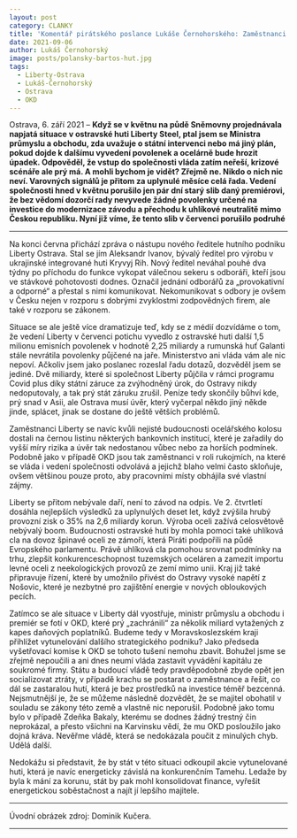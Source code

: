 ```yaml
---
layout: post
category: CLANKY
title: 'Komentář pirátského poslance Lukáše Černohorského: Zaměstnanci ostravské huti jako rukojmí, z LIBERTY zmizely další povolenky za miliardy a vláda mlčí '
date: 2021-09-06
author: Lukáš Černohorský
image: posts/polansky-bartos-hut.jpg
tags:
  - Liberty-Ostrava
  - Lukáš-Černohorský
  - Ostrava
  - OKD
---
```


Ostrava, 6. září 2021 – **Když se v květnu na půdě Sněmovny projednávala napjatá situace v ostravské huti Liberty Steel, ptal jsem se Ministra průmyslu a obchodu, zda uvažuje o státní intervenci nebo má jiný plán, pokud dojde k dalšímu vyvedení povolenek a ocelárně bude hrozit úpadek. Odpověděl, že vstup do společnosti vláda zatím neřeší, krizové scénáře ale prý má. A mohli bychom je vidět? Zřejmě ne. Nikdo o nich nic neví.  Varovných signálů je přitom za uplynulé měsíce celá řada. Vedení společnosti hned v květnu porušilo jen pár dní starý slib daný premiérovi, že bez vědomí dozorčí rady nevyvede žádné povolenky určené na investice do modernizace závodu a přechodu k uhlíkové neutralitě mimo Českou republiku. Nyní již víme, že tento slib v červenci porušilo podruhé**

<hr />

Na konci června přichází zpráva o nástupu nového ředitele hutního podniku Liberty Ostrava. Stal se jím Aleksandr Ivanov, bývalý ředitel pro výrobu v ukrajinské integrované huti Kryvyj Rih. Nový ředitel neváhal pouhé dva týdny po příchodu do funkce vykopat válečnou sekeru s odboráři, kteří jsou ve stávkové pohotovosti dodnes. Označil jednání odborářů za „provokativní a odporné“ a přestal s nimi komunikovat. Nekomunikovat s odbory je ovšem v Česku nejen v rozporu s dobrými zvyklostmi zodpovědných firem, ale také v rozporu se zákonem. 

Situace se ale ještě více dramatizuje teď, kdy se z médií dozvídáme o tom, že vedení Liberty v červenci potichu vyvedlo z ostravské huti další 1,5 milionu emisních povolenek v hodnotě 2,25 miliardy a rumunská huť Galanti stále nevrátila povolenky půjčené na jaře. Ministerstvo ani vláda vám ale nic nepoví. Ačkoliv jsem jako poslanec rozeslal řadu dotazů, dozvěděl jsem se jediné. Dvě miliardy, které si společnost Liberty půjčila v rámci programu Covid plus díky státní záruce za zvýhodněný úrok, do Ostravy nikdy nedoputovaly, a tak prý stát záruku zrušil. Peníze tedy skončily bůhví kde, prý snad v Asii, ale Ostrava musí úvěr, který vyčerpal někdo jiný někde jinde, splácet, jinak se dostane do ještě větších problémů.

Zaměstnanci Liberty se navíc kvůli nejisté budoucnosti ocelářského kolosu dostali na černou listinu některých bankovních institucí, které je zařadily do vyšší míry rizika a úvěr tak nedostanou vůbec nebo za horších podmínek. Podobně jako v případě OKD jsou tak zaměstnanci v roli rukojmích, na které se vláda i vedení společnosti odvolává a jejichž blaho velmi často skloňuje, ovšem většinou pouze proto, aby pracovními místy obhájila své vlastní zájmy.

Liberty se přitom nebývale daří, není to závod na odpis. Ve 2. čtvrtletí dosáhla nejlepších výsledků za uplynulých deset let, když zvýšila hrubý provozní zisk o 35% na 2,6 miliardy korun. Výroba oceli zažívá celosvětově nebývalý boom. Budoucnosti ostravské huti by mohla pomoci také uhlíková cla na dovoz špinavé oceli ze zámoří, která Piráti podpořili na půdě Evropského parlamentu. Právě uhlíková cla pomohou srovnat podmínky na trhu, zlepšit konkurenceschopnost tuzemských oceláren a zamezit importu levné oceli z neekologických provozů ze zemí mimo unii. Kraj již také připravuje řízení, které by umožnilo přivést do Ostravy vysoké napětí z Nošovic, které je nezbytné pro zajištění energie v nových obloukových pecích.

Zatímco se ale situace v Liberty dál vyostřuje, ministr průmyslu a obchodu i premiér se fotí v OKD, které prý „zachránili“ za několik miliard vytažených z kapes daňových poplatníků. Budeme tedy v Moravskoslezském kraji přihlížet vytunelování dalšího strategického podniku? Jako předseda vyšetřovací komise k OKD se tohoto tušení nemohu zbavit. Bohužel jsme se zřejmě nepoučili a ani dnes neumí vláda zastavit vyvádění kapitálu ze soukromé firmy. Státu a budoucí vládě tedy pravděpodobně zbyde opět jen socializovat ztráty, v případě krachu se postarat o zaměstnance a řešit, co dál se zastaralou hutí, která je bez prostředků na investice téměř bezcenná. Nejsmutnější je, že se můžeme následně dozvědět, že se majitel obohatil v souladu se zákony této země a vlastně nic neporušil. Podobně jako tomu bylo v případě Zdeňka Bakaly, kterému se dodnes žádný trestný čin neprokázal, a přesto všichni na Karvinsku vědí, že mu OKD posloužilo jako dojná kráva. Nevěřme vládě, která se nedokázala poučit z minulých chyb. Udělá další.

Nedokážu si představit, že by stát v této situaci odkoupil akcie vytunelované huti, která je navíc energeticky závislá na konkurenčním Tamehu. Ledaže by byla k mání za korunu, stát by pak mohl konsolidovat finance, vyřešit energetickou soběstačnost a najít jí lepšího majitele.


---

Úvodní obrázek zdroj: Dominik Kučera.


- - -
